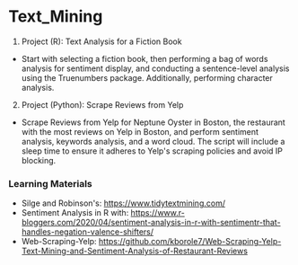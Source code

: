# Text_Mining

1. Project (R): Text Analysis for a Fiction Book

- Start with selecting a fiction book, then performing a bag of words analysis for sentiment display, 
and conducting a sentence-level analysis using the Truenumbers package. 
Additionally, performing character analysis.

2. Project (Python): Scrape Reviews from Yelp

- Scrape Reviews from Yelp for Neptune Oyster in Boston, the restaurant with the most reviews on Yelp in Boston, and perform sentiment analysis, keywords analysis, and a word cloud.
The script will include a sleep time to ensure it adheres to Yelp's scraping policies and avoid IP blocking.


### Learning Materials
- Silge and Robinson's: https://www.tidytextmining.com/
- Sentiment Analysis in R with: https://www.r-bloggers.com/2020/04/sentiment-analysis-in-r-with-sentimentr-that-handles-negation-valence-shifters/
- Web-Scraping-Yelp: https://github.com/kborole7/Web-Scraping-Yelp-Text-Mining-and-Sentiment-Analysis-of-Restaurant-Reviews


